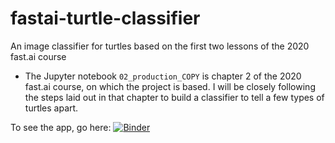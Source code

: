 # fastai-turtle-classifier
An image classifier for turtles based on the first two lessons of the 2020 fast.ai course

* The Jupyter notebook `02_production_COPY` is chapter 2 of the 2020 fast.ai course, on which the project is based. I will be closely following the steps laid out in that chapter to build a classifier to tell a few types of turtles apart.

To see the app, go here: [![Binder](https://mybinder.org/badge_logo.svg)](https://mybinder.org/v2/gh/djliden/fastai-turtle-classifier/master?urlpath=%2Fvoila%2Frender%2Fturtle_app.ipynb)

